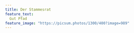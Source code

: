 ```yaml
---
title: Der Stammesrat
feature_text:
  Gut Pfad
feature_image: "https://picsum.photos/1300/400?image=989"
---
```

